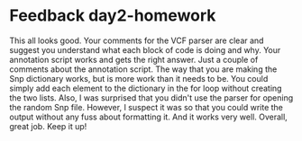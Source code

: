 # Feedback day2-homework

This all looks good. Your comments for the VCF parser are clear and suggest you understand what each block of code is doing and why. Your annotation script works and gets the right answer. Just a couple of comments about the annotation script. The way that you are making the Snp dictionary works, but is more work than it needs to be. You could simply add each element to the dictionary in the for loop without creating the two lists. Also, I was surprised that you didn't use the parser for opening the random Snp file. However, I suspect it was so that you could write the output without any fuss about formatting it. And it works very well. Overall, great job. Keep it up!